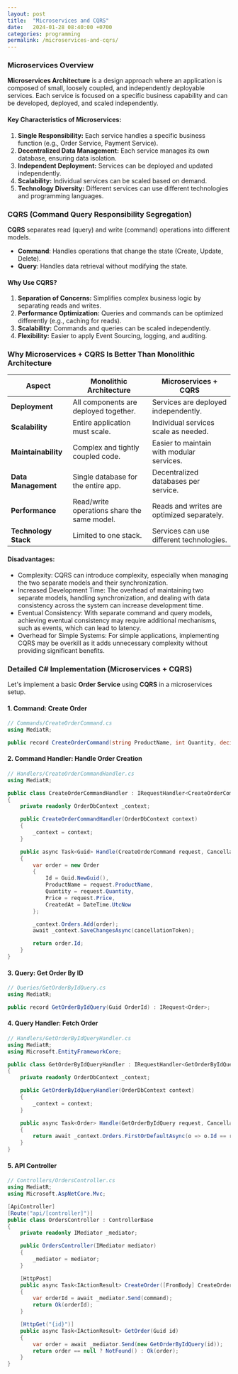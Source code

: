 ```yaml
---
layout: post
title:  "Microservices and CQRS"
date:   2024-01-28 08:40:00 +0700
categories: programming
permalink: /microservices-and-cqrs/
---
```

### Microservices Overview

**Microservices Architecture** is a design approach where an application is composed of small, loosely coupled, and independently deployable services. Each service is focused on a specific business capability and can be developed, deployed, and scaled independently.

#### Key Characteristics of Microservices:
1. **Single Responsibility:** Each service handles a specific business function (e.g., Order Service, Payment Service).  
2. **Decentralized Data Management:** Each service manages its own database, ensuring data isolation.  
3. **Independent Deployment:** Services can be deployed and updated independently.  
4. **Scalability:** Individual services can be scaled based on demand.  
5. **Technology Diversity:** Different services can use different technologies and programming languages.

### CQRS (Command Query Responsibility Segregation)

**CQRS** separates read (query) and write (command) operations into different models.  
- **Command**: Handles operations that change the state (Create, Update, Delete).  
- **Query**: Handles data retrieval without modifying the state.

#### Why Use CQRS?
1. **Separation of Concerns:** Simplifies complex business logic by separating reads and writes.  
2. **Performance Optimization:** Queries and commands can be optimized differently (e.g., caching for reads).  
3. **Scalability:** Commands and queries can be scaled independently.  
4. **Flexibility:** Easier to apply Event Sourcing, logging, and auditing.

### Why Microservices + CQRS Is Better Than Monolithic Architecture

| **Aspect**            | **Monolithic Architecture**                    | **Microservices + CQRS**                              |
|----------------------|-------------------------------------------------|-------------------------------------------------------|
| **Deployment**       | All components are deployed together.          | Services are deployed independently.                   |
| **Scalability**      | Entire application must scale.                 | Individual services scale as needed.                   |
| **Maintainability**  | Complex and tightly coupled code.              | Easier to maintain with modular services.              |
| **Data Management**  | Single database for the entire app.            | Decentralized databases per service.                   |
| **Performance**      | Read/write operations share the same model.   | Reads and writes are optimized separately.             |
| **Technology Stack** | Limited to one stack.                         | Services can use different technologies.               |

#### Disadvantages:
- Complexity: CQRS can introduce complexity, especially when managing the two separate models and their synchronization.
- Increased Development Time: The overhead of maintaining two separate models, handling synchronization, and dealing with data consistency across the system can increase development time.
- Eventual Consistency: With separate command and query models, achieving eventual consistency may require additional mechanisms, such as events, which can lead to latency.
- Overhead for Simple Systems: For simple applications, implementing CQRS may be overkill as it adds unnecessary complexity without providing significant benefits.

### Detailed C# Implementation (Microservices + CQRS)

Let's implement a basic **Order Service** using **CQRS** in a microservices setup.

#### 1. Command: Create Order

```csharp
// Commands/CreateOrderCommand.cs
using MediatR;

public record CreateOrderCommand(string ProductName, int Quantity, decimal Price) : IRequest<Guid>;
```

#### 2. Command Handler: Handle Order Creation

```csharp
// Handlers/CreateOrderCommandHandler.cs
using MediatR;

public class CreateOrderCommandHandler : IRequestHandler<CreateOrderCommand, Guid>
{
    private readonly OrderDbContext _context;

    public CreateOrderCommandHandler(OrderDbContext context)
    {
        _context = context;
    }

    public async Task<Guid> Handle(CreateOrderCommand request, CancellationToken cancellationToken)
    {
        var order = new Order
        {
            Id = Guid.NewGuid(),
            ProductName = request.ProductName,
            Quantity = request.Quantity,
            Price = request.Price,
            CreatedAt = DateTime.UtcNow
        };

        _context.Orders.Add(order);
        await _context.SaveChangesAsync(cancellationToken);

        return order.Id;
    }
}
```

#### 3. Query: Get Order By ID

```csharp
// Queries/GetOrderByIdQuery.cs
using MediatR;

public record GetOrderByIdQuery(Guid OrderId) : IRequest<Order>;
```

#### 4. Query Handler: Fetch Order

```csharp
// Handlers/GetOrderByIdQueryHandler.cs
using MediatR;
using Microsoft.EntityFrameworkCore;

public class GetOrderByIdQueryHandler : IRequestHandler<GetOrderByIdQuery, Order>
{
    private readonly OrderDbContext _context;

    public GetOrderByIdQueryHandler(OrderDbContext context)
    {
        _context = context;
    }

    public async Task<Order> Handle(GetOrderByIdQuery request, CancellationToken cancellationToken)
    {
        return await _context.Orders.FirstOrDefaultAsync(o => o.Id == request.OrderId, cancellationToken);
    }
}
```

#### 5. API Controller

```csharp
// Controllers/OrdersController.cs
using MediatR;
using Microsoft.AspNetCore.Mvc;

[ApiController]
[Route("api/[controller]")]
public class OrdersController : ControllerBase
{
    private readonly IMediator _mediator;

    public OrdersController(IMediator mediator)
    {
        _mediator = mediator;
    }

    [HttpPost]
    public async Task<IActionResult> CreateOrder([FromBody] CreateOrderCommand command)
    {
        var orderId = await _mediator.Send(command);
        return Ok(orderId);
    }

    [HttpGet("{id}")]
    public async Task<IActionResult> GetOrder(Guid id)
    {
        var order = await _mediator.Send(new GetOrderByIdQuery(id));
        return order == null ? NotFound() : Ok(order);
    }
}
```